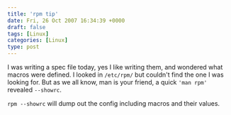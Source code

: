 ```yaml
---
title: 'rpm tip'
date: Fri, 26 Oct 2007 16:34:39 +0000
draft: false
tags: [Linux]
categories: [Linux]
type: post
---
```


I was writing a spec file today, yes I like writing them, and wondered what macros were defined. I looked in `/etc/rpm/` but couldn't find the one I was looking for. But as we all know, man is your friend, a quick `'man rpm'` revealed `--showrc`.

`rpm --showrc` will dump out the config including macros and their values.